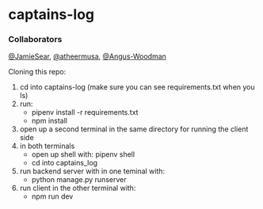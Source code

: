 # captains-log

### Collaborators
[@JamieSear](https://github.com/JamieSear), [@atheermusa](https://github.com/atheermusa), [@Angus-Woodman](https://github.com/Angus-Woodman)

Cloning this repo:

1. cd into captains-log (make sure you can see requirements.txt when you ls)
2. run:
   - pipenv install -r requirements.txt
   - npm install
3. open up a second terminal in the same directory for running the client side
4. in both terminals 
   - open up shell with: pipenv shell
   - cd into captains_log
5. run backend server with in one teminal with:
   - python manage.py runserver
6. run client in the other terminal with:
   - npm run dev
